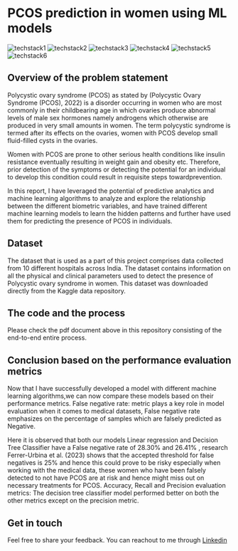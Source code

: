 # PCOS prediction in women using ML models

![techstack1](https://camo.githubusercontent.com/0562f16a4ae7e35dae6087bf8b7805fb7e664a9e7e20ae6d163d94e56b94f32d/68747470733a2f2f696d672e736869656c64732e696f2f62616467652f707974686f6e2d3336373041303f7374796c653d666f722d7468652d6261646765266c6f676f3d707974686f6e266c6f676f436f6c6f723d666664643534)
![techstack2](https://camo.githubusercontent.com/4487725c400789fceb3e540abc5b7cabe5dee39b7e4c91e1e906fccd26416cbd/68747470733a2f2f696d672e736869656c64732e696f2f62616467652f50616e6461732d3243324437323f7374796c653d666f722d7468652d6261646765266c6f676f3d70616e646173266c6f676f436f6c6f723d7768697465)
![techstack3](https://camo.githubusercontent.com/6eca86d3f9f9e48719c4958f16f78d98197b34f8928976e7b4c241d906f08738/68747470733a2f2f696d672e736869656c64732e696f2f62616467652f4e756d70792d3737374242343f7374796c653d666f722d7468652d6261646765266c6f676f3d6e756d7079266c6f676f436f6c6f723d7768697465)
![techstack4](https://camo.githubusercontent.com/c484268661eef28f84e4888611778267794c78a0b2df7f16025d3f85f6227225/68747470733a2f2f696d672e736869656c64732e696f2f62616467652f7363696b69745f6c6561726e2d4637393331453f7374796c653d666f722d7468652d6261646765266c6f676f3d7363696b69742d6c6561726e266c6f676f436f6c6f723d7768697465)
![techstack5](https://camo.githubusercontent.com/d102f36336d423527ee41f7c0bc360743b7544bb7304cf129abc3a75bccbeab6/68747470733a2f2f696d672e736869656c64732e696f2f62616467652f4a7570797465722d4633373632362e7376673f267374796c653d666f722d7468652d6261646765266c6f676f3d4a757079746572266c6f676f436f6c6f723d7768697465)
![techstack6](https://camo.githubusercontent.com/dd83d4a334eab7ada034c13747d9e2237182826d32e3fda6629740b6e02f18d8/68747470733a2f2f696d672e736869656c64732e696f2f62616467652f436f6c61622d4639414230303f7374796c653d666f722d7468652d6261646765266c6f676f3d676f6f676c65636f6c616226636f6c6f723d353235323532)


## Overview of the problem statement

Polycystic ovary syndrome (PCOS) as stated by (Polycystic Ovary Syndrome (PCOS), 2022) is a disorder occurring in women who are most commonly in their childbearing age in which ovaries produce abnormal levels of male sex hormones namely androgens which otherwise are produced in very small amounts in women. The term polycystic syndrome is termed after its effects on the ovaries, women with PCOS develop small fluid-filled cysts in the ovaries. 

Women with PCOS are prone to other serious health conditions like insulin resistance eventually resulting in weight gain and obesity etc. Therefore, prior detection of the symptoms or detecting the potential for an individual to develop this condition could result in requisite steps towardprevention.

In this report, I have leveraged the potential of predictive analytics and machine learning algorithms to analyze and explore the relationship between the different biometric variables, and have trained different machine learning models to learn the hidden patterns and further have used them for predicting the presence of PCOS in individuals.

## Dataset

The dataset that is used as a part of this project comprises data collected from 10 different hospitals across India. The dataset contains information on all the physical and clinical parameters used to detect the presence of Polycystic ovary syndrome in women. This dataset was downloaded directly from the Kaggle data repository.

## The code and the process

Please check the pdf document above in this repository consisting of the end-to-end entire process.

## Conclusion based on the performance evaluation metrics

Now that I have successfully developed a model with different machine learning algorithms,we can now compare these models based on their performance metrics. 
False negative rate: metric plays a key role in model evaluation when it comes to medical datasets, False negative rate emphasizes on the percentage of samples which are falsely predicted as Negative. 

Here it is observed that both our models Linear regression and Decision Tree Classifier have a False negative rate of 28.30% and 26.41% , research Ferrer-Urbina et al. (2023) shows that the accepted threshold for false negatives is 25% and hence this could prove to be risky especially when working with the medical data, these women who have been falsely detected to not have PCOS are at risk and hence might miss out on necessary treatments for PCOS. Accuracy, Recall and Precision evaluation metrics: The decision tree classifier model performed better on both the other metrics except on the precision metric.


## Get in touch

Feel free to share your feedback. You can reachout to me through [Linkedin]("www.linkedin.com/in/suryanageshbabu")




